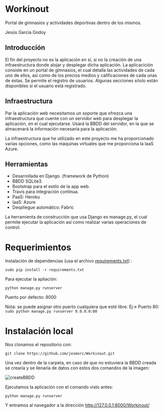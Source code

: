 # Workinout

Portal de gimnasios y actividades deportivas dentro de los mismos.

Jesús García Godoy

## Introducción

El fin del proyecto no es la aplicación en sí, si no la creación de una infraestructura donde alojar y desplegar dicha aplicación. La aplicacición consiste en un portal de gimnasios, el cual detalla las actividades de cada uno de ellos, así como de los precios medios y calificaciones de cada unas de éstas.
Se permite el registro de usuarios. Algunas secciones sñolo están disponibles si el usuario está registrado.


## Infraestructura

Par la aplicación web necesitamos un soporte que ofrezca una infraestructura que cuente con un servidor web para desplegar la aplicación, en el cual ejecutarse. Usará la BBDD del servidor, en la que se almacenará la información necesaria para la aplicación.

La infraestructura que he utilizado en este proyecto me ha proporcionado varias opciones, como las máquinas virtuales que me proporciona la IaaS Azure.


## Herramientas

- Desarrollada en Django. (framework de Python)
- BBDD SQLite3.
- Bootstrap para el estilo de la app web.
- Travis para integración contínua.
- PaaS: Heroku
- IaaS: Azure
- Despliegue automático: Fabric

La herramienta de construcción que usa Django es manage.py, el cual permite ejecutar la aplicación así como realizar varias operaciones de control.


# Requerimientos

Instalación de dependencias (usa el archivo [requirements.txt](https://github.com/jesmorc/Workinout/blob/master/requirements.txt)) : 
```
sudo pip install -r requirements.txt
```

Para ejecutar la apliación:
```
python manage.py runserver
```

Puerto por defecto: 8000

Nota: se puede asignar otro puerto cualquiera que esté libre.
Ej-> Puerto 80: ``` sudo python manage.py runserver 0.0.0.0:80```

# Instalación local

Nos clonamos el repositorio con:
```
git clone https://github.com/jesmorc/Workinout.git
```

Una vez dentro de la carpeta, en caso de que no estuviera la BBDD creada se crearía y se llenaría de datos con estos dos comandos de la imagen:

![createBBDD](http://i.imgur.com/dyaSP72.png)

Ejecutamos la aplicación con el comando visto antes:
```
python manage.py runserver
```

Y entramos al navegador a la dirección http://127.0.0.1:8000/Workinout/

